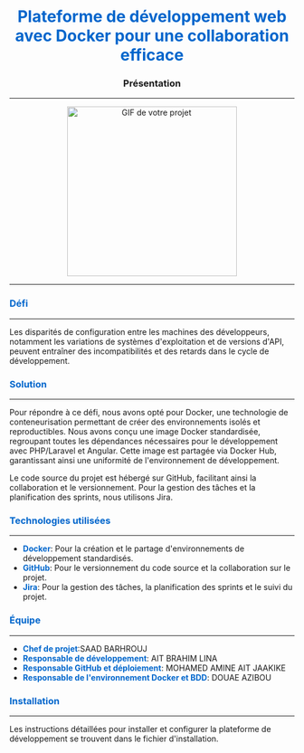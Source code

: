 <!---
Created using the README generator
-->

<h1 align="center" style="color: #0066cc;">Plateforme de développement web avec Docker pour une collaboration efficace</h1>
<h3 align="center">Présentation</h3>
<hr>
<p align="center">
  <img src="https://example.com/your-image.gif" alt="GIF de votre projet" width="300" height="300" />
</p>
<hr>
<h3 align="left" style="color: #0066cc;">Défi</h3>
<hr>
<p>Les disparités de configuration entre les machines des développeurs, notamment les variations de systèmes d'exploitation et de versions d'API, peuvent entraîner des incompatibilités et des retards dans le cycle de développement.</p>
<h3 align="left" style="color: #0066cc;">Solution</h3>
<hr>
<p>Pour répondre à ce défi, nous avons opté pour Docker, une technologie de conteneurisation permettant de créer des environnements isolés et reproductibles. Nous avons conçu une image Docker standardisée, regroupant toutes les dépendances nécessaires pour le développement avec PHP/Laravel et Angular. Cette image est partagée via Docker Hub, garantissant ainsi une uniformité de l'environnement de développement.</p>
<p>Le code source du projet est hébergé sur GitHub, facilitant ainsi la collaboration et le versionnement. Pour la gestion des tâches et la planification des sprints, nous utilisons Jira.</p>
<h3 align="left" style="color: #0066cc;">Technologies utilisées</h3>
<hr>
<ul>
  <li><strong style="color: #0066cc;">Docker</strong>: Pour la création et le partage d'environnements de développement standardisés.</li>
  <li><strong style="color: #0066cc;">GitHub</strong>: Pour le versionnement du code source et la collaboration sur le projet.</li>
  <li><strong style="color: #0066cc;">Jira</strong>: Pour la gestion des tâches, la planification des sprints et le suivi du projet.</li>
</ul>
<h3 align="left" style="color: #0066cc;">Équipe</h3>
<hr>
<ul>
  <li><strong style="color: #0066cc;">Chef de projet</strong>:SAAD BARHROUJ</li>
  <li><strong style="color: #0066cc;">Responsable de développement</strong>: AIT BRAHIM LINA</li>
  <li><strong style="color: #0066cc;">Responsable GitHub et déploiement</strong>:  MOHAMED AMINE AIT JAAKIKE</li>
  <li><strong style="color: #0066cc;">Responsable de l'environnement Docker et BDD</strong>: DOUAE AZIBOU</li>
</ul>
<h3 align="left" style="color: #0066cc;">Installation</h3>
<hr>
<p>Les instructions détaillées pour installer et configurer la plateforme de développement se trouvent dans le fichier d'installation.</p>
